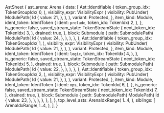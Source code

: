 AstSheet {
    ast_arena: Arena {
        data: [
            Ast::Identifiable {
                token_group_idx: TokenGroupIdx(
                    0,
                ),
                visibility_expr: VisibilityExpr {
                    visibility: PubUnder(
                        ModulePath(
                            Id {
                                value: 21,
                            },
                        ),
                    ),
                    variant: Protected,
                },
                item_kind: Module,
                ident_token: IdentToken {
                    ident: `prelude`,
                    token_idx: TokenIdx(
                        2,
                    ),
                },
                is_generic: false,
                saved_stream_state: TokenStreamState {
                    next_token_idx: TokenIdx(
                        3,
                    ),
                    drained: true,
                },
                block: Submodule {
                    path: SubmodulePath(
                        ModulePath(
                            Id {
                                value: 24,
                            },
                        ),
                    ),
                },
            },
            Ast::Identifiable {
                token_group_idx: TokenGroupIdx(
                    1,
                ),
                visibility_expr: VisibilityExpr {
                    visibility: PubUnder(
                        ModulePath(
                            Id {
                                value: 21,
                            },
                        ),
                    ),
                    variant: Protected,
                },
                item_kind: Module,
                ident_token: IdentToken {
                    ident: `logic`,
                    token_idx: TokenIdx(
                        4,
                    ),
                },
                is_generic: false,
                saved_stream_state: TokenStreamState {
                    next_token_idx: TokenIdx(
                        5,
                    ),
                    drained: true,
                },
                block: Submodule {
                    path: SubmodulePath(
                        ModulePath(
                            Id {
                                value: 22,
                            },
                        ),
                    ),
                },
            },
            Ast::Identifiable {
                token_group_idx: TokenGroupIdx(
                    2,
                ),
                visibility_expr: VisibilityExpr {
                    visibility: PubUnder(
                        ModulePath(
                            Id {
                                value: 21,
                            },
                        ),
                    ),
                    variant: Protected,
                },
                item_kind: Module,
                ident_token: IdentToken {
                    ident: `ops`,
                    token_idx: TokenIdx(
                        6,
                    ),
                },
                is_generic: false,
                saved_stream_state: TokenStreamState {
                    next_token_idx: TokenIdx(
                        7,
                    ),
                    drained: true,
                },
                block: Submodule {
                    path: SubmodulePath(
                        ModulePath(
                            Id {
                                value: 23,
                            },
                        ),
                    ),
                },
            },
        ],
    },
    top_level_asts: ArenaIdxRange(
        1..4,
    ),
    siblings: [
        ArenaIdxRange(
            1..4,
        ),
    ],
}